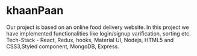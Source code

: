 # khaanPaan
Our project is based on an online food delivery website. In this project we have implemented functionalities like login/signup varification, sorting etc. Tech-Stack - React, Redux, hooks, Material UI, Nodejs, HTML5 and CSS3,Styled component, MongoDB, Express.
